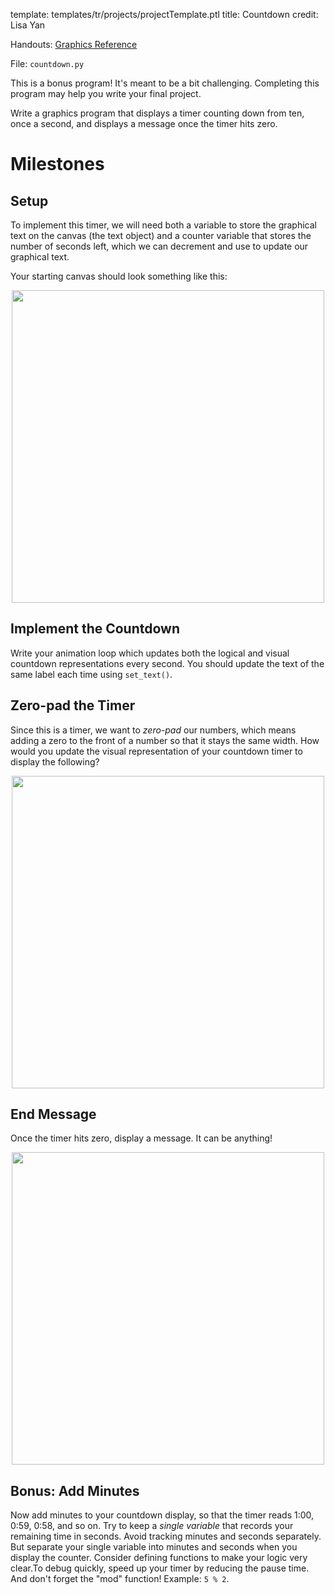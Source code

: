 template: templates/tr/projects/projectTemplate.ptl
title: Countdown
credit: Lisa Yan

Handouts: [Graphics Reference]({{pathToRoot}}tr/resources/graphics.html)

File: `countdown.py`

This is a bonus program! It's meant to be a bit challenging.  Completing this program may help you write your final project.

Write a graphics program that displays a timer counting down from ten, once a second, and displays a message once the timer hits zero.

# Milestones

## Setup
To implement this timer, we will need both a variable to store the graphical text on the canvas (the text object) and a counter variable that stores the number of seconds left, which we can decrement and use to update our graphical text.

Your starting canvas should look something like this:

<center>
    <img style="width:500px" src="{{pathToRoot}}img/projects/countdown/countdown10.png">    
</center>

## Implement the Countdown

Write your animation loop which updates both the logical and visual countdown representations every second.  You should update the text of the same label each time using `set_text()`.

## Zero-pad the Timer

Since this is a timer, we want to _zero-pad_ our numbers, which means adding a zero to the front of a number so that it stays the same width. How would you update the visual representation of your countdown timer to display the following?

<center>
    <img style="width:500px" src="{{pathToRoot}}img/projects/countdown/countdown03.png">    
</center>
            
## End Message
Once the timer hits zero, display a message. It can be anything!

<center>
    <img style="width:500px" src="{{pathToRoot}}img/projects/countdown/timesUp.png">    
</center>

## Bonus: Add Minutes
Now add minutes to your countdown display, so that the timer reads 1:00, 0:59, 0:58, and so on.  Try to keep a _single variable_ that records your remaining time in seconds. Avoid tracking minutes and seconds separately.  But separate your single variable into minutes and seconds when you display the counter. Consider defining functions to make your logic very clear.To debug quickly, speed up your timer by reducing the pause time.  And don't forget the "mod" function! Example: `5 % 2`.